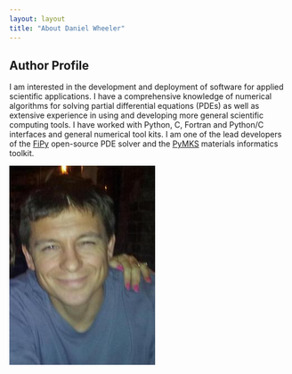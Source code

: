 ```yaml
---
layout: layout
title: "About Daniel Wheeler"
---
```


## Author Profile

I am interested in the development and deployment of software for
applied scientific applications. I have a comprehensive knowledge of
numerical algorithms for solving partial differential equations (PDEs)
as well as extensive experience in using and developing more general
scientific computing tools. I have worked with Python, C, Fortran and
Python/C interfaces and general numerical tool kits. I am one of the
lead developers of the [FiPy](http://www.ctcms.nist.gov/fipy)
open-source PDE solver and the [PyMKS](http://pymks.org) materials
informatics toolkit.

<span id='badgeCont398300' style='width:126px'><script src='http://labs.researcherid.com/mashlets?el=badgeCont398300&mashlet=badge&showTitle=false&className=a&rid=C-8994-2009'></script></span>

![Daniel Wheeler](/avatar.jpg "Daniel Wheeler")
